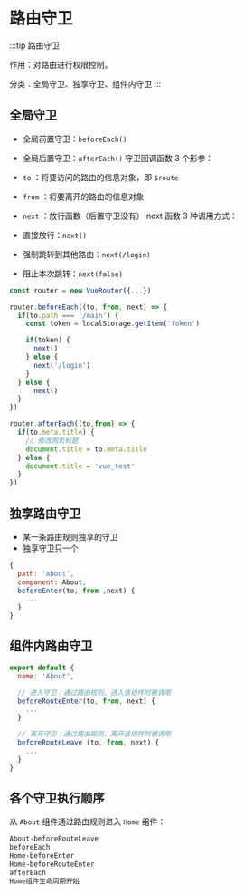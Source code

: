 # 路由守卫

:::tip
路由守卫

作用：对路由进行权限控制。

分类：全局守卫、独享守卫、组件内守卫
:::

## 全局守卫

- 全局前置守卫：`beforeEach()`
- 全局后置守卫：`afterEach()`
  守卫回调函数 3 个形参：

- `to` ：将要访问的路由的信息对象，即 `$route`
- `from` ：将要离开的路由的信息对象
- `next` ：放行函数（后置守卫没有）
  next 函数 3 种调用方式：

- 直接放行：`next()`
- 强制跳转到其他路由：`next(/login)`
- 阻止本次跳转：`next(false)`

```js
const router = new VueRouter({...})

router.beforeEach((to, from, next) => {
  if(to.path === '/main') {
    const token = localStorage.getItem('token')

    if(token) {
      next()
    } else {
      next('/login')
    }
  } else {
      next()
  }
})

router.afterEach((to,from) => {
  if(to.meta.title) {
    // 修改网页标题
    document.title = to.meta.title
  } else {
    document.title = 'vue_test'
  }
})
```

## 独享路由守卫

- 某一条路由规则独享的守卫
- 独享守卫只一个

```js
{
  path: 'about',
  component: About,
  beforeEnter(to, from ,next) {
    ...
  }
}
```

## 组件内路由守卫

```js
export default {
  name: 'About',

  // 进入守卫：通过路由规则，进入该组件时被调用
  beforeRouteEnter(to, from, next) {
    ...
  }

  // 离开守卫：通过路由规则，离开该组件时被调用
  beforeRouteLeave (to, from, next) {
    ...
  }
}
```

## 各个守卫执行顺序

从 `About` 组件通过路由规则进入 `Home` 组件：

```bash
About-beforeRouteLeave
beforeEach
Home-beforeEnter
Home-beforeRouteEnter
afterEach
Home组件生命周期开始
```
